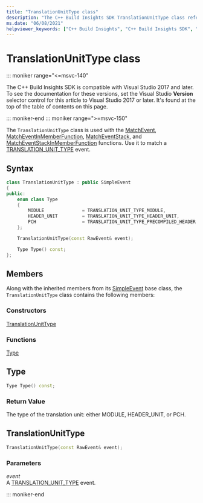 ```yaml
---
title: "TranslationUnitType class"
description: "The C++ Build Insights SDK TranslationUnitType class reference."
ms.date: "06/08/2021"
helpviewer_keywords: ["C++ Build Insights", "C++ Build Insights SDK", "TranslationUnitType", "throughput analysis", "build time analysis", "vcperf.exe"]
---
```

# TranslationUnitType class

::: moniker range="<=msvc-140"

The C++ Build Insights SDK is compatible with Visual Studio 2017 and later. To see the documentation for these versions, set the Visual Studio **Version** selector control for this article to Visual Studio 2017 or later. It's found at the top of the table of contents on this page.

::: moniker-end
::: moniker range=">=msvc-150"

The `TranslationUnitType` class is used with the [MatchEvent](../functions/match-event.md), [MatchEventInMemberFunction](../functions/match-event-in-member-function.md), [MatchEventStack](../functions/match-event-stack.md), and [MatchEventStackInMemberFunction](../functions/match-event-stack-in-member-function.md) functions. Use it to match a [TRANSLATION_UNIT_TYPE](../event-table.md#translation-unit-type) event.

## Syntax

```cpp
class TranslationUnitType : public SimpleEvent
{
public:
    enum class Type
    {
        MODULE              = TRANSLATION_UNIT_TYPE_MODULE,
        HEADER_UNIT         = TRANSLATION_UNIT_TYPE_HEADER_UNIT,
        PCH                 = TRANSLATION_UNIT_TYPE_PRECOMPILED_HEADER
    };

    TranslationUnitType(const RawEvent& event);

    Type Type() const;
};
```

## Members

Along with the inherited members from its [SimpleEvent](simple-event.md) base class, the `TranslationUnitType` class contains the following members:

### Constructors

[TranslationUnitType](#translation-unit-type)

### Functions

[Type](#type)

## <a name="type"></a> Type

```cpp
Type Type() const;
```

### Return Value

The type of the translation unit: either MODULE, HEADER_UNIT, or PCH.

## <a name="translation-unit-type"></a> TranslationUnitType

```cpp
TranslationUnitType(const RawEvent& event);
```

### Parameters

*event*\
A [TRANSLATION_UNIT_TYPE](../event-table.md#translation-unit-type) event.

::: moniker-end
